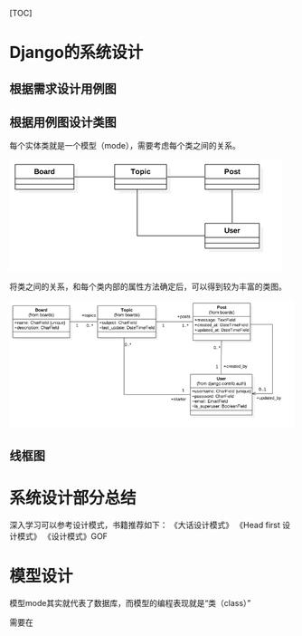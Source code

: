 [TOC]

# Django的系统设计

## 根据需求设计用例图



## 根据用例图设计类图

每个实体类就是一个模型（mode），需要考虑每个类之间的关系。

![img](Django%E7%B3%BB%E7%BB%9F%E8%A7%84%E5%88%92%E8%AE%BE%E8%AE%A1.assets/basic-class-diagram.png)

将类之间的关系，和每个类内部的属性方法确定后，可以得到较为丰富的类图。

![models](Django%E7%B3%BB%E7%BB%9F%E8%A7%84%E5%88%92%E8%AE%BE%E8%AE%A1.assets/class-diagram.png)

## 线框图



# 系统设计部分总结

深入学习可以参考设计模式，书籍推荐如下：
《大话设计模式》
《Head first 设计模式》
《设计模式》GOF

# 模型设计

模型mode其实就代表了数据库，而模型的编程表现就是“类（class）”

需要在